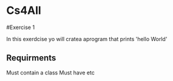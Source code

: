 # Cs4All

#Exercise 1

In this exerdcise yo will cratea aprogram that prints 'hello World'

## Requirments
Must contain a class
Must have etc
